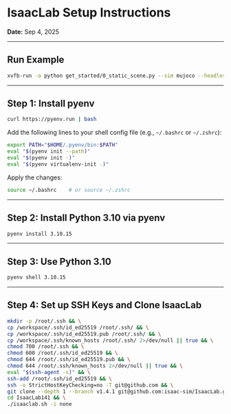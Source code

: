 # IsaacLab Setup Instructions

**Date:** Sep 4, 2025

---

## Run Example

```bash
xvfb-run -a python get_started/0_static_scene.py --sim mujoco --headless
```

---

## Step 1: Install pyenv

```bash
curl https://pyenv.run | bash
```

Add the following lines to your shell config file (e.g., `~/.bashrc` or `~/.zshrc`):

```bash
export PATH="$HOME/.pyenv/bin:$PATH"
eval "$(pyenv init --path)"
eval "$(pyenv init -)"
eval "$(pyenv virtualenv-init -)"
```

Apply the changes:

```bash
source ~/.bashrc    # or source ~/.zshrc
```

---

## Step 2: Install Python 3.10 via pyenv

```bash
pyenv install 3.10.15
```

---

## Step 3: Use Python 3.10

```bash
pyenv shell 3.10.15
```

---

## Step 4: Set up SSH Keys and Clone IsaacLab

```bash
mkdir -p /root/.ssh && \
cp /workspace/.ssh/id_ed25519 /root/.ssh/ && \
cp /workspace/.ssh/id_ed25519.pub /root/.ssh/ && \
cp /workspace/.ssh/known_hosts /root/.ssh/ 2>/dev/null || true && \
chmod 700 /root/.ssh && \
chmod 600 /root/.ssh/id_ed25519 && \
chmod 644 /root/.ssh/id_ed25519.pub && \
chmod 644 /root/.ssh/known_hosts 2>/dev/null || true && \
eval "$(ssh-agent -s)" && \
ssh-add /root/.ssh/id_ed25519 && \
ssh -o StrictHostKeyChecking=no -T git@github.com && \
git clone --depth 1 --branch v1.4.1 git@github.com:isaac-sim/IsaacLab.git IsaacLab141 && \
cd IsaacLab141 && \
./isaaclab.sh -i none
```
